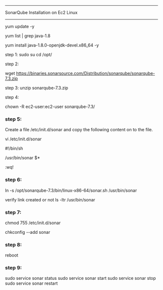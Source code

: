 ***********************************
SonarQube Installation on Ec2 Linux
************************************

yum update -y

yum list | grep java-1.8

yum install java-1.8.0-openjdk-devel.x86_64 -y


step 1:
sudo su
cd /opt/

step 2:

wget https://binaries.sonarsource.com/Distribution/sonarqube/sonarqube-7.3.zip

step 3:
unzip sonarqube-7.3.zip

step 4:

chown -R ec2-user:ec2-user sonarqube-7.3/

### step 5:
Create a file /etc/init.d/sonar and copy the following content on to the file.

vi /etc/init.d/sonar

#!/bin/sh

/usr/bin/sonar $*

:wq!

### step 6:

ln -s /opt/sonarqube-7.3/bin/linux-x86-64/sonar.sh /usr/bin/sonar

verify link created or not
ls -ltr /usr/bin/sonar

### step 7:

chmod 755 /etc/init.d/sonar

chkconfig --add sonar
###  step 8:
reboot

### step 9:
sudo service sonar status
sudo service sonar start
sudo service sonar stop
sudo service sonar restart 
